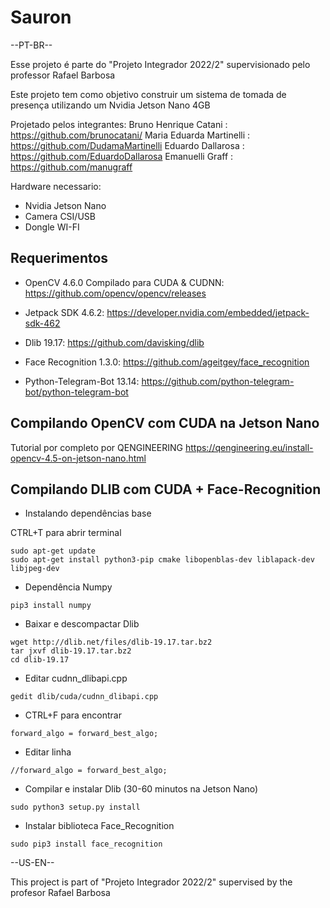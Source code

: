 # Sauron

--PT-BR--


 
Esse projeto é parte do "Projeto Integrador 2022/2" supervisionado pelo professor Rafael Barbosa

Este projeto tem como objetivo construir um sistema de tomada de presença utilizando um Nvidia Jetson Nano 4GB

Projetado pelos integrantes:
Bruno Henrique Catani : https://github.com/brunocatani/
Maria Eduarda Martinelli : https://github.com/DudamaMartinelli
Eduardo Dallarosa : https://github.com/EduardoDallarosa
Emanuelli Graff : https://github.com/manugraff


Hardware necessario:

- Nvidia Jetson Nano
- Camera CSI/USB
- Dongle WI-FI


## Requerimentos 

- OpenCV 4.6.0 Compilado para CUDA & CUDNN: 
https://github.com/opencv/opencv/releases

- Jetpack SDK 4.6.2: 
https://developer.nvidia.com/embedded/jetpack-sdk-462

- Dlib 19.17: 
https://github.com/davisking/dlib

- Face Recognition 1.3.0: 
https://github.com/ageitgey/face_recognition

- Python-Telegram-Bot 13.14:
https://github.com/python-telegram-bot/python-telegram-bot



## Compilando OpenCV com CUDA na Jetson Nano

Tutorial por completo por QENGINEERING
https://qengineering.eu/install-opencv-4.5-on-jetson-nano.html

## Compilando DLIB com CUDA + Face-Recognition

- Instalando dependências base

CTRL+T para abrir terminal

```
sudo apt-get update
sudo apt-get install python3-pip cmake libopenblas-dev liblapack-dev libjpeg-dev
```
- Dependência Numpy
```
pip3 install numpy
```
- Baixar e descompactar Dlib
```
wget http://dlib.net/files/dlib-19.17.tar.bz2 
tar jxvf dlib-19.17.tar.bz2
cd dlib-19.17
```
- Editar cudnn_dlibapi.cpp 
```
gedit dlib/cuda/cudnn_dlibapi.cpp
```

- CTRL+F para encontrar 
```
forward_algo = forward_best_algo;
```

- Editar linha
```
//forward_algo = forward_best_algo;

```
- Compilar e instalar Dlib (30-60 minutos na Jetson Nano)
```
sudo python3 setup.py install
```

- Instalar biblioteca Face_Recognition
```
sudo pip3 install face_recognition
```


--US-EN--

This project is part of "Projeto Integrador 2022/2" supervised by the profesor Rafael Barbosa

